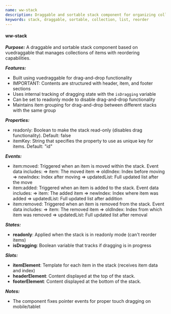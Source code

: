 ```yaml
---
name: ww-stack
description: Draggable and sortable stack component for organizing collections of items in a ww-kanban.
keywords: stack, draggable, sortable, collection, list, reorder
---
```


#### ww-stack

***Purpose:***
A draggable and sortable stack component based on vuedraggable that manages collections of items with reordering capabilities.

***Features:***
- Built using vuedraggable for drag-and-drop functionality
- IMPORTANT: Contents are structured with header, item, and footer sections
- Uses internal tracking of dragging state with the `isDragging` variable
- Can be set to readonly mode to disable drag-and-drop functionality
- Maintains item grouping for drag-and-drop between different stacks with the same group

***Properties:***
- readonly: Boolean to make the stack read-only (disables drag functionality). Default: false
- itemKey: String that specifies the property to use as unique key for items. Default: "id"

***Events:***
- item:moved: Triggered when an item is moved within the stack. Event data includes:
  => item: The moved item
  => oldIndex: Index before moving
  => newIndex: Index after moving
  => updatedList: Full updated list after the move
- item:added: Triggered when an item is added to the stack. Event data includes:
  => item: The added item
  => newIndex: Index where item was added
  => updatedList: Full updated list after addition
- item:removed: Triggered when an item is removed from the stack. Event data includes:
  => item: The removed item
  => oldIndex: Index from which item was removed
  => updatedList: Full updated list after removal

***States:***
- **readonly**: Applied when the stack is in readonly mode (can't reorder items)
- **isDragging**: Boolean variable that tracks if dragging is in progress

***Slots:***
- **itemElement**: Template for each item in the stack (receives item data and index)
- **headerElement**: Content displayed at the top of the stack.
- **footerElement**: Content displayed at the bottom of the stack.

***Notes:***
- The component fixes pointer events for proper touch dragging on mobile/tablet
